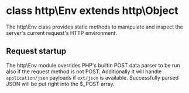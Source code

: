 # class http\Env extends http\Object

The http\Env class provides static methods to manipulate and inspect the server's current request's HTTP environment.

## Request startup

The http\Env module overrides PHP's builtin POST data parser to be run also if
the request method is not POST. Additionally it will handle 
```application/json``` payloads if ```ext/json``` is available. Successfully 
parsed JSON will be put right into the $_POST array.

